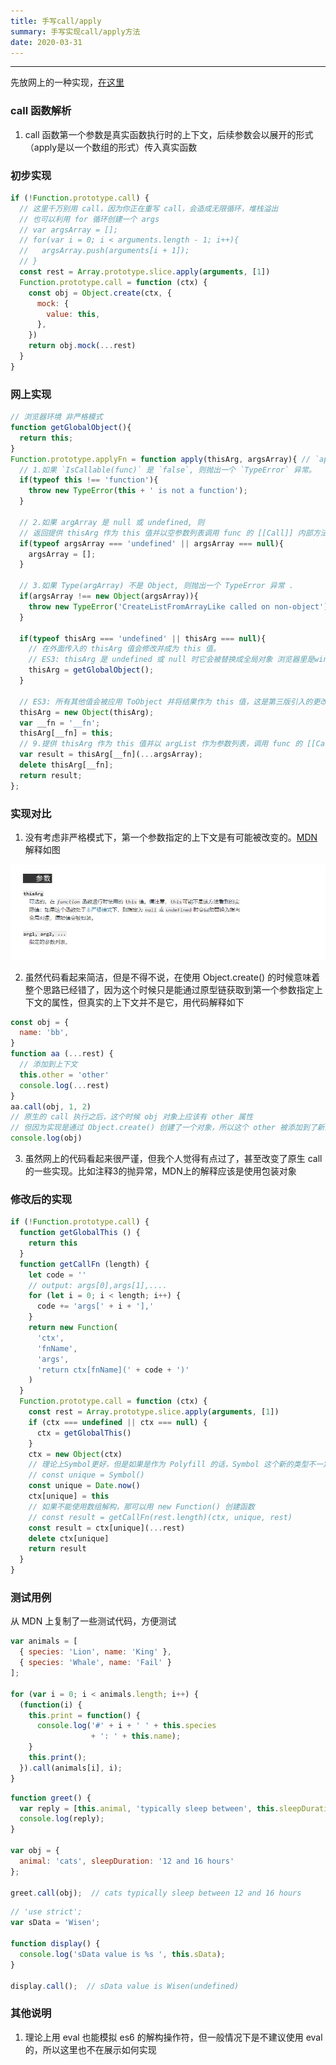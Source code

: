 ```yaml
---
title: 手写call/apply
summary: 手写实现call/apply方法
date: 2020-03-31
---
```


----------------------

先放网上的一种实现，[在这里](https://juejin.im/post/5bf6c79bf265da6142738b29)

### call 函数解析

1. call 函数第一个参数是真实函数执行时的上下文，后续参数会以展开的形式（apply是以一个数组的形式）传入真实函数

### 初步实现

```js
if (!Function.prototype.call) {
  // 这里千万别用 call，因为你正在重写 call，会造成无限循环，堆栈溢出
  // 也可以利用 for 循环创建一个 args
  // var argsArray = [];
  // for(var i = 0; i < arguments.length - 1; i++){
  //   argsArray.push(arguments[i + 1]);
  // }
  const rest = Array.prototype.slice.apply(arguments, [1])
  Function.prototype.call = function (ctx) {
    const obj = Object.create(ctx, {
      mock: {
        value: this,
      },
    })
    return obj.mock(...rest)
  }
}
```

### 网上实现

```js
// 浏览器环境 非严格模式
function getGlobalObject(){
  return this;
}
Function.prototype.applyFn = function apply(thisArg, argsArray){ // `apply` 方法的 `length` 属性是 `2`。
  // 1.如果 `IsCallable(func)` 是 `false`, 则抛出一个 `TypeError` 异常。
  if(typeof this !== 'function'){
    throw new TypeError(this + ' is not a function');
  }

  // 2.如果 argArray 是 null 或 undefined, 则
  // 返回提供 thisArg 作为 this 值并以空参数列表调用 func 的 [[Call]] 内部方法的结果。
  if(typeof argsArray === 'undefined' || argsArray === null){
    argsArray = [];
  }
  
  // 3.如果 Type(argArray) 不是 Object, 则抛出一个 TypeError 异常 .
  if(argsArray !== new Object(argsArray)){
    throw new TypeError('CreateListFromArrayLike called on non-object');
  }

  if(typeof thisArg === 'undefined' || thisArg === null){
    // 在外面传入的 thisArg 值会修改并成为 this 值。
    // ES3: thisArg 是 undefined 或 null 时它会被替换成全局对象 浏览器里是window
    thisArg = getGlobalObject();
  }

  // ES3: 所有其他值会被应用 ToObject 并将结果作为 this 值，这是第三版引入的更改。
  thisArg = new Object(thisArg);
  var __fn = '__fn';
  thisArg[__fn] = this;
  // 9.提供 thisArg 作为 this 值并以 argList 作为参数列表，调用 func 的 [[Call]] 内部方法，返回结果
  var result = thisArg[__fn](...argsArray);
  delete thisArg[__fn];
  return result;
};
```

### 实现对比

1. 没有考虑非严格模式下，第一个参数指定的上下文是有可能被改变的。[MDN](https://developer.mozilla.org/zh-CN/docs/Web/JavaScript/Reference/Global_Objects/Function/call) 解释如图

![call](/call/call.png)

2. 虽然代码看起来简洁，但是不得不说，在使用 Object.create() 的时候意味着整个思路已经错了，因为这个时候只是能通过原型链获取到第一个参数指定上下文的属性，但真实的上下文并不是它，用代码解释如下

```js
const obj = {
  name: 'bb',
}
function aa (...rest) {
  // 添加到上下文
  this.other = 'other'
  console.log(...rest)
}
aa.call(obj, 1, 2)
// 原生的 call 执行之后，这个时候 obj 对象上应该有 other 属性
// 但因为实现是通过 Object.create() 创建了一个对象，所以这个 other 被添加到了新的对象上，而不是期望的 obj
console.log(obj)
```

3. 虽然网上的代码看起来很严谨，但我个人觉得有点过了，甚至改变了原生 call 的一些实现。比如注释3的抛异常，MDN上的解释应该是使用包装对象

### 修改后的实现

```js
if (!Function.prototype.call) {
  function getGlobalThis () {
    return this
  }
  function getCallFn (length) {
    let code = ''
    // output: args[0],args[1],....
    for (let i = 0; i < length; i++) {
      code += 'args[' + i + '],'
    }
    return new Function(
      'ctx',
      'fnName',
      'args',
      'return ctx[fnName](' + code + ')'
    )
  }
  Function.prototype.call = function (ctx) {
    const rest = Array.prototype.slice.apply(arguments, [1])
    if (ctx === undefined || ctx === null) {
      ctx = getGlobalThis()
    }
    ctx = new Object(ctx)
    // 理论上Symbol更好，但是如果是作为 Polyfill 的话，Symbol 这个新的类型不一定允许使用
    // const unique = Symbol()
    const unique = Date.now()
    ctx[unique] = this
    // 如果不能使用数组解构，那可以用 new Function() 创建函数
    // const result = getCallFn(rest.length)(ctx, unique, rest)
    const result = ctx[unique](...rest)
    delete ctx[unique]
    return result
  }
}
```

### 测试用例

从 MDN 上复制了一些测试代码，方便测试

```js
var animals = [
  { species: 'Lion', name: 'King' },
  { species: 'Whale', name: 'Fail' }
];

for (var i = 0; i < animals.length; i++) {
  (function(i) {
    this.print = function() {
      console.log('#' + i + ' ' + this.species
                  + ': ' + this.name);
    }
    this.print();
  }).call(animals[i], i);
}
```

```js
function greet() {
  var reply = [this.animal, 'typically sleep between', this.sleepDuration].join(' ');
  console.log(reply);
}

var obj = {
  animal: 'cats', sleepDuration: '12 and 16 hours'
};

greet.call(obj);  // cats typically sleep between 12 and 16 hours
```

```js
// 'use strict';
var sData = 'Wisen';

function display() {
  console.log('sData value is %s ', this.sData);
}

display.call();  // sData value is Wisen(undefined)
```

### 其他说明

1. 理论上用 eval 也能模拟 es6 的解构操作符，但一般情况下是不建议使用 eval 的，所以这里也不在展示如何实现
